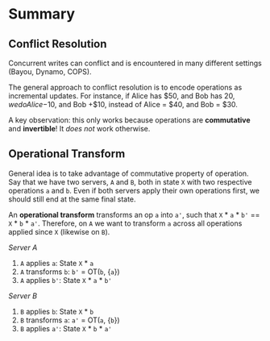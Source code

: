 # Summary

## Conflict Resolution
Concurrent writes can conflict and is encountered in many different settings (Bayou, Dynamo, COPS).

The general approach to conflict resolution is to encode operations as incremental updates. For instance, if Alice has $50, and Bob has $20, we do Alice -$10, and Bob +$10, instead of Alice = $40, and Bob = $30.

A key observation: this only works because operations are **commutative** and **invertible**! It *does not* work otherwise.

## Operational Transform
General idea is to take advantage of commutative property of operation. Say that we have two servers, `A` and `B`, both in state `X` with two respective operations `a` and `b`. Even if both servers apply their own operations first, we should still end at the same final state. 

 
An **operational transform** transforms an op `a` into `a'`, such that `X` * `a` * `b'` == `X` * `b` * `a'`. Therefore, on `A` we want to transform `a` across all operations applied since `X` (likewise on `B`).  

*Server A*  
1. `A` applies `a`: State `X` * `a`  
2. `A` transforms `b`: `b'` = OT(`b`, {`a`})  
3. `A` applies `b'`: State `X` * `a` * `b'`  
  
*Server B*  
1. `B` applies `b`: State `X` * `b`  
2. `B` transforms `a`: `a'` = OT(`a`, {`b`})  
3. `B` applies `a'`: State `X` * `b` * `a'`  
